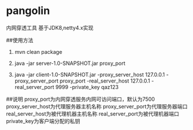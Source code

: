 # pangolin
内网穿透工具
基于JDK8,netty4.x实现

##使用方法

1) mvn clean package

2) java -jar server-1.0-SNAPSHOT.jar proxy_port

3) java -jar client-1.0-SNAPSHOT.jar -proxy_server_host 127.0.0.1 -proxy_server_port proxy_port -real_server_host 127.0.0.1 -real_server_port 9999 -private_key qaz123

##说明
proxy_port为内网穿透服务内网可访问端口，默认为7500
proxy_server_host为代理服务器主机名称
proxy_server_port为代理服务器端口
real_server_host为被代理机器主机名称
real_server_port为被代理机器端口
private_key为客户端分配的私钥
